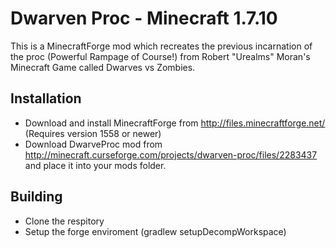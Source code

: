 Dwarven Proc - Minecraft 1.7.10
=============
This is a MinecraftForge mod which recreates the previous incarnation of the proc (Powerful Rampage of Course!) from Robert "Urealms" Moran's Minecraft Game called Dwarves vs Zombies.

Installation
-------
* Download and install MinecraftForge from http://files.minecraftforge.net/ (Requires version 1558 or newer)
* Download DwarveProc mod from http://minecraft.curseforge.com/projects/dwarven-proc/files/2283437 and place it into your mods folder.

Building
-------
* Clone the respitory
* Setup the forge enviroment (gradlew setupDecompWorkspace)